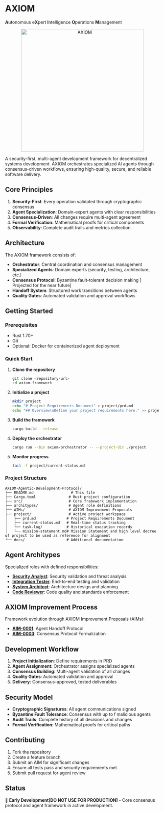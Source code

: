 # AXIOM

**A**utonomous e**X**pert **I**ntelligence **O**perations **M**anagement
<p align="center">
  <img src="assets/logo.png" alt="AXIOM" width="400"/>
</p>

A security-first, multi-agent development framework for decentralized systems development. AXIOM orchestrates specialized AI agents through consensus-driven workflows, ensuring high-quality, secure, and reliable software delivery.

## Core Principles

1. **Security-First**: Every operation validated through cryptographic consensus
2. **Agent Specialization**: Domain-expert agents with clear responsibilities  
3. **Consensus-Driven**: All changes require multi-agent agreement
4. **Formal Verification**: Mathematical proofs for critical components
5. **Observability**: Complete audit trails and metrics collection

## Architecture

The AXIOM framework consists of:

- **Orchestrator**: Central coordination and consensus management
- **Specialized Agents**: Domain experts (security, testing, architecture, etc.)
- **Consensus Protocol**: Byzantine fault-tolerant decision making   [ Projected for the near future]
- **Handoff System**: Structured work transitions between agents
- **Quality Gates**: Automated validation and approval workflows

## Getting Started

### Prerequisites
- Rust 1.70+
- Git
- Optional: Docker for containerized agent deployment

### Quick Start

1. **Clone the repository**
   ```bash
   git clone <repository-url>
   cd axiom-framework
   ```

2. **Initialize a project**
   ```bash
   mkdir project
   echo "# Project Requirements Document" > project/prd.md
   echo "## Overview\nDefine your project requirements here." >> project/prd.md
   ```

3. **Build the framework**
   ```bash
   cargo build --release
   ```

4. **Deploy the orchestrator**
   ```bash
   cargo run --bin axiom-orchestrator -- --project-dir ./project
   ```

5. **Monitor progress**
   ```bash
   tail -f project/current-status.md
   ```

### Project Structure

```
AXIOM-Agentic-Development-Protocol/
├── README.md                 # This file
├── Cargo.toml               # Rust project configuration
├── src/                     # Core framework implementation
├── architypes/              # Agent role definitions
├── AIMs/                    # AXIOM Improvement Proposals
├── project/                 # Active project workspace
│   ├── prd.md              # Project Requirements Document
│   ├── current-status.md   # Real-time status tracking
│   └── task-log/           # Historical execution records
│   └── mission-statement.md# Mission Statement and high level decree of project to be used as reference for alignment
└── docs/                   # Additional documentation
```

## Agent Architypes

Specialized roles with defined responsibilities:

- **[Security Analyst](architypes/security-analyst.md)**: Security validation and threat analysis
- **[Integration Tester](architypes/integration-tester.md)**: End-to-end testing and validation
- **[System Architect](architypes/system-architect.md)**: Architecture design and planning
- **[Code Reviewer](architypes/code-reviewer.md)**: Code quality and standards enforcement

## AXIOM Improvement Process

Framework evolution through AXIOM Improvement Proposals (AIMs):

- **[AIM-0001](AIMs/AIM-0001-agent-handoff-protocol.md)**: Agent Handoff Protocol
- **[AIM-0003](AIMs/AIM-0003-formalize-consensus-protocol-for-decision-making.md)**: Consensus Protocol Formalization

## Development Workflow

1. **Project Initialization**: Define requirements in PRD
2. **Agent Assignment**: Orchestrator assigns specialized agents
3. **Consensus Building**: Multi-agent validation of all changes
4. **Quality Gates**: Automated validation and approval
5. **Delivery**: Consensus-approved, tested deliverables

## Security Model

- **Cryptographic Signatures**: All agent communications signed
- **Byzantine Fault Tolerance**: Consensus with up to f malicious agents
- **Audit Trails**: Complete history of all decisions and changes
- **Formal Verification**: Mathematical proofs for critical paths

## Contributing

1. Fork the repository
2. Create a feature branch
3. Submit an AIM for significant changes
4. Ensure all tests pass and security requirements met
5. Submit pull request for agent review


## Status

🚧 **Early Development[DO NOT USE FOR PRODUCTION]** - Core consensus protocol and agent framework in active development.

